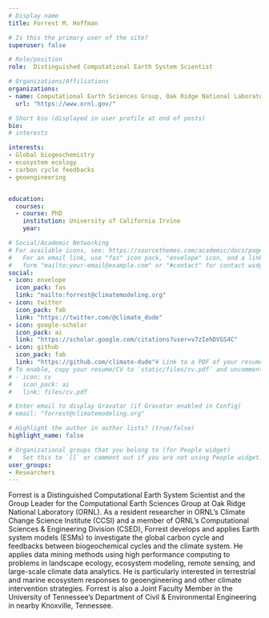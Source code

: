 ```yaml
---
# Display name
title: Forrest M. Hoffman

# Is this the primary user of the site?
superuser: false

# Role/position
role:  Distinguished Computational Earth System Scientist

# Organizations/Affiliations
organizations:
- name: Computational Earth Sciences Group, Oak Ridge National Laboratory
  url: "https://www.ornl.gov/"

# Short bio (displayed in user profile at end of posts)
bio: 
# interests

interests:
- Global biogeochemistry 
- ecosystem ecology 
- carbon cycle feedbacks 
- geoengineering 


education:
  courses:
  - course: PhD
    institution: University of California Irvine
    year: 

# Social/Academic Networking
# For available icons, see: https://sourcethemes.com/academic/docs/page-builder/#icons
#   For an email link, use "fas" icon pack, "envelope" icon, and a link in the
#   form "mailto:your-email@example.com" or "#contact" for contact widget.
social:
- icon: envelope
  icon_pack: fas
  link: "mailto:forrest@climatemodeling.org"
- icon: twitter
  icon_pack: fab
  link: "https://twitter.com/@climate_dude"
- icon: google-scholar
  icon_pack: ai
  link: "https://scholar.google.com/citations?user=v7zIehDVGS4C"
- icon: github
  icon_pack: fab
  link: "https://github.com/climate-dude"# Link to a PDF of your resume/CV from the About widget.
# To enable, copy your resume/CV to `static/files/cv.pdf` and uncomment the lines below.
# - icon: cv
#   icon_pack: ai
#   link: files/cv.pdf

# Enter email to display Gravatar (if Gravatar enabled in Config)
# email: "forrest@climatemodeling.org"

# Highlight the author in author lists? (true/false)
highlight_name: false

# Organizational groups that you belong to (for People widget)
#   Set this to `[]` or comment out if you are not using People widget.
user_groups:
- Researchers
---
```


Forrest is a Distinguished Computational Earth System Scientist and the Group Leader for the Computational Earth Sciences Group at Oak Ridge National Laboratory (ORNL). As a resident researcher in ORNL’s Climate Change Science Institute (CCSI) and a member of ORNL’s Computational Sciences & Engineering Division (CSED), Forrest develops and applies Earth system models (ESMs) to investigate the global carbon cycle and feedbacks between biogeochemical cycles and the climate system. He applies data mining methods using high performance computing to problems in landscape ecology, ecosystem modeling, remote sensing, and large-scale climate data analytics. He is particularly interested in terrestrial and marine ecosystem responses to geoengineering and other climate intervention strategies. Forrest is also a Joint Faculty Member in the University of Tennessee’s Department of Civil & Environmental Engineering in nearby Knoxville, Tennessee.
